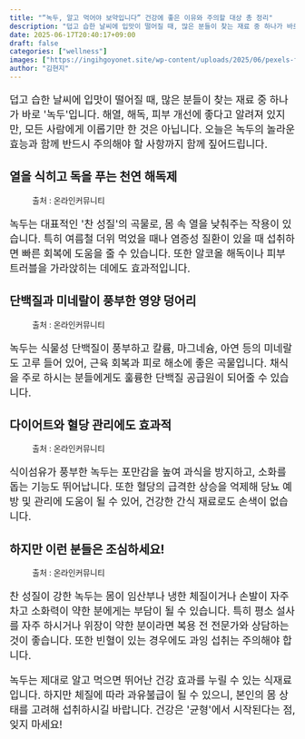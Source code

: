 ```yaml
---
title: "“녹두, 알고 먹어야 보약입니다” 건강에 좋은 이유와 주의할 대상 총 정리"
description: "덥고 습한 날씨에 입맛이 떨어질 때, 많은 분들이 찾는 재료 중 하나가 바로 '녹두'입니다. 해열, 해독, 피부 개선에 좋다고 알려져 있지만, 모든 사람에게 이롭기만 한 것은 아닙니다. 오늘은 녹두의 놀라운 효능과 함께 반드시 주의해야 할 사항까지 함께 짚어드립니다."
date: 2025-06-17T20:40:17+09:00
draft: false
categories: ["wellness"]
images: ["https://ingihgoyonet.site/wp-content/uploads/2025/06/pexels-foodphotography-17995676-683x1024.jpg", "https://ingihgoyonet.site/wp-content/uploads/2025/06/pexels-vie-studio-7420815-683x1024.jpg", "https://ingihgoyonet.site/wp-content/uploads/2025/06/pexels-vie-studio-7420816-683x1024.jpg", "https://ingihgoyonet.site/wp-content/uploads/2025/06/pexels-pavel-danilyuk-7055955-1024x684.jpg"]
author: "김현지"
---
```


<p style="font-size:18px">덥고 습한 날씨에 입맛이 떨어질 때, 많은 분들이 찾는 재료 중 하나가 바로 '녹두'입니다. 해열, 해독, 피부 개선에 좋다고 알려져 있지만, 모든 사람에게 이롭기만 한 것은 아닙니다. 오늘은 녹두의 놀라운 효능과 함께 반드시 주의해야 할 사항까지 함께 짚어드립니다.</p> <h2 >열을 식히고 독을 푸는 천연 해독제</h2> <figure ><img src="https://ingihgoyonet.site/wp-content/uploads/2025/06/pexels-foodphotography-17995676-683x1024.jpg" alt="" style="aspect-ratio:16/9;object-fit:cover"/><figcaption >출처 : 온라인커뮤니티</figcaption></figure> <p style="font-size:18px">녹두는 대표적인 '찬 성질'의 곡물로, 몸 속 열을 낮춰주는 작용이 있습니다. 특히 여름철 더위 먹었을 때나 염증성 질환이 있을 때 섭취하면 빠른 회복에 도움을 줄 수 있습니다. 또한 알코올 해독이나 피부 트러블을 가라앉히는 데에도 효과적입니다.</p> <h2 >단백질과 미네랄이 풍부한 영양 덩어리</h2> <figure ><img src="https://ingihgoyonet.site/wp-content/uploads/2025/06/pexels-vie-studio-7420815-683x1024.jpg" alt="" style="aspect-ratio:16/9;object-fit:cover"/><figcaption >출처 : 온라인커뮤니티</figcaption></figure> <p style="font-size:18px">녹두는 식물성 단백질이 풍부하고 칼륨, 마그네슘, 아연 등의 미네랄도 고루 들어 있어, 근육 회복과 피로 해소에 좋은 곡물입니다. 채식을 주로 하시는 분들에게도 훌륭한 단백질 공급원이 되어줄 수 있습니다.</p> <h2 >다이어트와 혈당 관리에도 효과적</h2> <figure ><img src="https://ingihgoyonet.site/wp-content/uploads/2025/06/pexels-vie-studio-7420816-683x1024.jpg" alt="" style="aspect-ratio:16/9;object-fit:cover"/><figcaption >출처 : 온라인커뮤니티</figcaption></figure> <p style="font-size:18px">식이섬유가 풍부한 녹두는 포만감을 높여 과식을 방지하고, 소화를 돕는 기능도 뛰어납니다. 또한 혈당의 급격한 상승을 억제해 당뇨 예방 및 관리에 도움이 될 수 있어, 건강한 간식 재료로도 손색이 없습니다.</p> <h2 >하지만 이런 분들은 조심하세요!</h2> <figure ><img src="https://ingihgoyonet.site/wp-content/uploads/2025/06/pexels-pavel-danilyuk-7055955-1024x684.jpg" alt="" style="aspect-ratio:16/9;object-fit:cover"/><figcaption >출처 : 온라인커뮤니티</figcaption></figure> <p style="font-size:18px">찬 성질이 강한 녹두는 몸이 임산부나 냉한 체질이거나 손발이 자주 차고 소화력이 약한 분에게는 부담이 될 수 있습니다. 특히 평소 설사를 자주 하시거나 위장이 약한 분이라면 복용 전 전문가와 상담하는 것이 좋습니다. 또한 빈혈이 있는 경우에도 과잉 섭취는 주의해야 합니다.</p> <p style="font-size:18px">녹두는 제대로 알고 먹으면 뛰어난 건강 효과를 누릴 수 있는 식재료 입니다. 하지만 체질에 따라 과유불급이 될 수 있으니, 본인의 몸 상태를 고려해 섭취하시길 바랍니다. 건강은 '균형'에서 시작된다는 점, 잊지 마세요!</p>